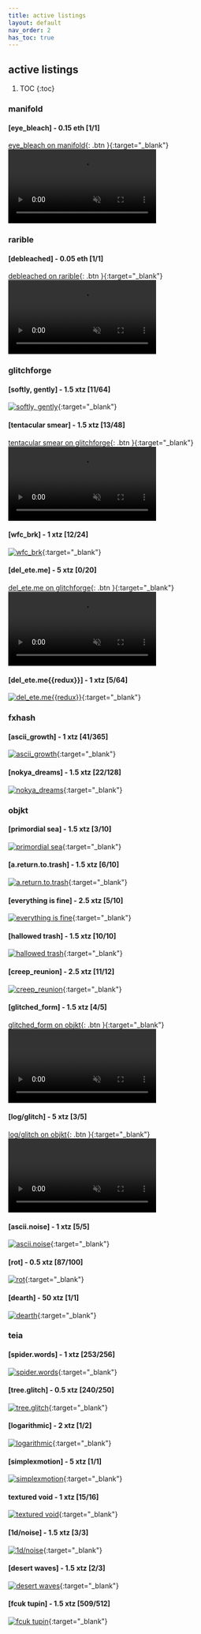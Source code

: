 ```yaml
---
title: active listings
layout: default
nav_order: 2
has_toc: true
---
```

## active listings

1. TOC
{:toc}

### manifold

#### [eye_bleach] - 0.15 eth [1/1]

[eye_bleach on manifold](https://app.manifold.xyz/c/eye-bleach){: .btn }{:target="_blank"}
<video autoplay loop muted playsinline>
  <source src="https://i.imgur.com/iXafl9u.mp4" type="video/mp4">
</video>

### rarible

#### [debleached] - 0.05 eth [1/1]

[debleached on rarible](https://rarible.com/token/0x0fb362ba194d2ef5334b4be6ac746a7cf4757bde:1?tab=details){: .btn }{:target="_blank"}
<video autoplay loop muted playsinline>
    <source src="https://i.imgur.com/0jcvfKv.mp4" type="video/mp4">
</video>

### glitchforge

#### [softly, gently] - 1.5 xtz [11/64]

[![softly, gently](https://glitchforge.xyz/ondemand/21/example1.png)](https://glitchforge.xyz/ondemand/21-softly-gently){:target="_blank"}

#### [tentacular smear] - 1.5 xtz [13/48]

[tentacular smear on glitchforge](https://glitchforge.xyz/ondemand/24-tentacular-smear){: .btn }{:target="_blank"}
<video autoplay loop muted playsinline>
    <source src="https://glitchforge.xyz/ipfs/Qmd9DpdYkbdGC9X93JicLGzuY9rKwqWDjSSu5xqFhcGkdx" type="video/webm">
</video>

#### [wfc_brk] - 1 xtz [12/24]

[![wfc_brk](https://glitchforge.xyz/ipfs/QmVimtowP2NRiNmSLBaXcBeio1a3qVMbx3A5HH7UH461rX)](https://glitchforge.xyz/ondemand/57-wfcbrk){:target="_blank"}

#### [del_ete.me] - 5 xtz [0/20]

[del_ete.me on glitchforge](https://glitchforge.xyz/ondemand/64-deleteme){: .btn }{:target="_blank"}
<video autoplay loop muted playsinline>
    <source src="https://i.imgur.com/quSQhJb.mp4" type="video/mp4">
</video>

#### [del_ete.me\{\{redux\}\}] - 1 xtz [5/64]

[![del_ete.me\{\{redux\}\}](https://glitchforge.xyz/ipfs/QmV1tyTqmk11Ymi4FC6wwhuEFS9g27vva4dHmvX9PgXDbs)](https://glitchforge.xyz/ondemand/71-deletemeredux){:target="_blank"}

### fxhash

#### [ascii_growth] - 1 xtz [41/365]

[![ascii_growth](./assets/fxhash-preview/ascii_growth.png)](https://www.fxhash.xyz/generative/21447){:target="_blank"}

#### [nokya_dreams] - 1.5 xtz [22/128]

[![nokya_dreams](./assets/fxhash-preview/nokya_dreams.png)](https://www.fxhash.xyz/generative/20920){:target="_blank"}

### objkt

#### [primordial sea] - 1.5 xtz [3/10]

[![primordial sea](https://i.imgur.com/WxhfGSF.jpg)](https://objkt.com/asset/KT1XBahGr4MxXXJeKKAkZhFytJMSY8JnoRQG/9){:target="_blank"}

#### [a.return.to.trash] - 1.5 xtz [6/10]

[![a.return.to.trash](https://i.imgur.com/oc1zpsg.jpg)](https://objkt.com/asset/KT1XBahGr4MxXXJeKKAkZhFytJMSY8JnoRQG/8){:target="_blank"}

#### [everything is fine] - 2.5 xtz [5/10]

[![everything is fine](https://i.imgur.com/7nRhaFs.jpg)](https://objkt.com/asset/KT1XBahGr4MxXXJeKKAkZhFytJMSY8JnoRQG/11){:target="_blank"}

#### [hallowed trash] - 1.5 xtz [10/10]

[![hallowed trash](https://i.imgur.com/DBimVtV.png)](https://objkt.com/asset/KT1XBahGr4MxXXJeKKAkZhFytJMSY8JnoRQG/12){:target="_blank"}

#### [creep_reunion] - 2.5 xtz [11/12]

[![creep_reunion](https://i.imgur.com/1vUIRjr.jpg)](https://objkt.com/asset/KT1XBahGr4MxXXJeKKAkZhFytJMSY8JnoRQG/13){:target="_blank"}

#### [glitched_form] - 1.5 xtz [4/5]

[glitched_form on objkt](https://objkt.com/asset/KT1XBahGr4MxXXJeKKAkZhFytJMSY8JnoRQG/14){: .btn }{:target="_blank"}
<video autoplay loop muted playsinline>
  <source src="https://i.imgur.com/7uG2Dln.mp4" type="video/mp4">
</video>

#### [log/glitch] - 5 xtz [3/5]

[log/glitch on objkt](https://objkt.com/asset/KT1XBahGr4MxXXJeKKAkZhFytJMSY8JnoRQG/1){: .btn }{:target="_blank"}
<video autoplay loop muted playsinline>
  <source src="https://i.imgur.com/OwrIocB.mp4" type="video/mp4">
</video>

#### [ascii.noise] - 1 xtz [5/5]

[![ascii.noise](https://i.imgur.com/u5oReZp.png)](https://objkt.com/asset/KT1XBahGr4MxXXJeKKAkZhFytJMSY8JnoRQG/4){:target="_blank"}

#### [rot] - 0.5 xtz [87/100]

[![rot](https://i.imgur.com/7R0PtS6.png)](https://objkt.com/asset/KT1XBahGr4MxXXJeKKAkZhFytJMSY8JnoRQG/6){:target="_blank"}

#### [dearth] - 50 xtz [1/1]

[![dearth](https://i.imgur.com/hB59m1C.jpg)](https://objkt.com/asset/KT1XBahGr4MxXXJeKKAkZhFytJMSY8JnoRQG/7){:target="_blank"}

### teia

#### [spider.words] - 1 xtz [253/256]

[![spider.words](https://nftstorage.link/ipfs/QmVHUvS12K9DC1yyJX2cY8aLwpRunWUkud41zCBmzUkpeU)](https://teia.art/objkt/784450){:target="_blank"}

#### [tree.glitch] - 0.5 xtz [240/250]

[![tree.glitch](https://nftstorage.link/ipfs/QmYiWWPWgUH4UEdLf4bueEDJj2jJB1v9TALNX8jX6xELRK)](https://teia.art/objkt/783222){:target="_blank"}


#### [logarithmic] - 2 xtz [1/2]

[![logarithmic](https://nftstorage.link/ipfs/QmYAb2UXhCp4ZFgtWNpFct9D3QhtxVAmjDfJbkJhMELzYT)](https://teia.art/objkt/467356){:target="_blank"}

#### [simplexmotion] - 5 xtz [1/1]

[![simplexmotion](https://nftstorage.link/ipfs/QmcPXDWUmA8x3a42gc2B1ZGjK5c54pKWpMcEinAcPUt8S9)](https://teia.art/objkt/529929){:target="_blank"}

#### textured void - 1 xtz [15/16]

[![textured void](https://nftstorage.link/ipfs/Qmb5NhDStu1qJxfdMwm8e5RvqBbzVFfP9A3NGkqkiCyC3o)](https://teia.art/objkt/616024){:target="_blank"}

#### [1d/noise] - 1.5 xtz [3/3]

[![1d/noise](https://nftstorage.link/ipfs/QmVuJP6GCJnkJg3rCFmjWNmWsjQz17W7N7ZRsGDXPmLS3n)](https://teia.art/objkt/575688){:target="_blank"}

#### [desert waves] - 1.5 xtz [2/3]

[![desert waves](https://nftstorage.link/ipfs/QmenmKAh8Uspy6eG1UBZJUss9AXzxinGwkBzg7fgDYtVXH)](https://teia.art/objkt/559500){:target="_blank"}

#### [fcuk tupin] - 1.5 xtz [509/512]

[![fcuk tupin](https://nftstorage.link/ipfs/QmRWxW5RKP7YnZWsCx9ia1M2akD6xQNor6zLP24oGWhF3G)](https://teia.art/objkt/702987){:target="_blank"}